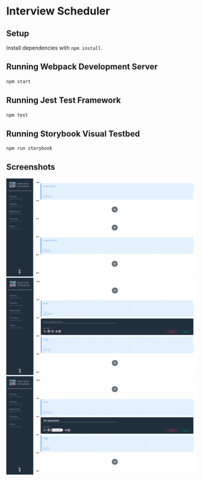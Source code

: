 # Interview Scheduler

## Setup

Install dependencies with `npm install`.

## Running Webpack Development Server

```sh
npm start
```

## Running Jest Test Framework

```sh
npm test
```

## Running Storybook Visual Testbed

```sh
npm run storybook
```

## Screenshots

!["The scheduler glance"](https://github.com/quangtienftu49/-scheduler/blob/master/screenshots/image1.png)
!["Select a slot"](https://github.com/quangtienftu49/-scheduler/blob/master/screenshots/image2.png)
!["Input name and pick an interviewer"](https://github.com/quangtienftu49/-scheduler/blob/master/screenshots/image3.png)
